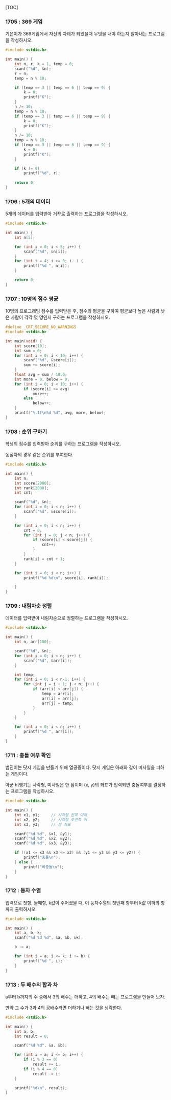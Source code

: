 [TOC]

### 1705 : 369 게임

기은이가 369게임에서 자신의 차례가 되었을때 무엇을 내야 하는지 알아내는 프로그램을 작성하시오.

``` c
#include <stdio.h>

int main() {
	int n, r, k = 1, temp = 0;
	scanf("%d", &n);
	r = n;
	temp = n % 10;

	if (temp == 3 || temp == 6 || temp == 9) {
		k = 0;
		printf("K");
	}
	n /= 10;
	temp = n % 10;
	if (temp == 3 || temp == 6 || temp == 9) {
		k = 0;
		printf("K");
	}
	n /= 10;
	temp = n % 10;
	if (temp == 3 || temp == 6 || temp == 9) {
		k = 0;
		printf("K");
	}

	if (k != 0)
		printf("%d", r);
		
	return 0;
}
```

### 1706 : 5개의 데이터

5개의 데이터를 입력받아 거꾸로 출력하는 프로그램을 작성하시오.

``` c
#include <stdio.h>

int main() {
	int n[5];

	for (int i = 0; i < 5; i++) {
		scanf("%d", &n[i]);
	}
	for (int i = 4; i >= 0; i--) {
		printf("%d ", n[i]);
	}

	return 0;
}
```

### 1707 : 10명의 점수 평균

10명의 프로그래밍 점수를 입력받은 후, 점수의 평균을 구하여 평균보다 높은 사람과 낮은 사람이 각각 몇 명인지 구하는 프로그램을 작성하시오.

``` c
#define _CRT_SECURE_NO_WARNINGS
#include <stdio.h>

int main(void) {
	int score[10];
	int sum = 0;
	for (int i = 0; i < 10; i++) {
		scanf("%d", &score[i]);
		sum += score[i];
	}
	float avg = sum / 10.0;
	int more = 0, below = 0;
	for (int i = 0; i < 10; i++) {
		if (score[i] >= avg)
			more++;
		else
			below++;
	}
	printf("%.1f\n%d %d", avg, more, below);
}
```

### 1708 : 순위 구하기

학생의 점수를 입력받아 순위를 구하는 프로그램을 작성하시오.

동점자의 경우 같은 순위를 부여한다.

``` c
#include <stdio.h>

int main() {
	int n;
	int score[2000];
	int rank[2000];
	int cnt;

	scanf("%d", &n);
	for (int i = 0; i < n; i++) {
		scanf("%d", &score[i]);
	}

	for (int i = 0; i < n; i++) {
		cnt = 0;
		for (int j = 0; j < n; j++) {
			if (score[i] < score[j]) {
				cnt++;
			}
		}
		rank[i] = cnt + 1;
	}

	for (int i = 0; i < n; i++) { 
		printf("%d %d\n", score[i], rank[i]);

	}
}
```

### 1709 : 내림차순 정렬

데이터를 입력받아 내림차순으로 정렬하는 프로그램을 작성하시오.

``` c
#include <stdio.h>

int main() {
	int n, arr[100];

	scanf("%d", &n);
	for (int i = 0; i < n; i++) {
		scanf("%d", &arr[i]);
	}

	int temp;
	for (int i = 0; i < n-1; i++) {
		for (int j = i + 1; j < n; j++) {
			if (arr[i] < arr[j]) {
				temp = arr[i];
				arr[i] = arr[j];
				arr[j] = temp;
			}
		}
	}

	for (int i = 0; i < n; i++) {
		printf("%d ", arr[i]);
	}
}
```

### 1711 : 충돌 여부 확인

범진이는 닷지 게임을 만들기 위해 열공중이다. 닷지 게임은 아래와 같이 미사일을 피하는 게임이다.

아군 비행기는 사각형, 미사일은 한 점이며 (x, y)의 좌표가 입력되면 충돌여부를 결정하는 프로그램을 작성하시오.

``` c
#include <stdio.h>

int main() {
	int x1, y1;		// 사각형 왼쪽 아래
	int x2, y2;		// 사각형 오른쪽 위
	int x3, y3;		// 점 좌표

	scanf("%d %d", &x1, &y1);
	scanf("%d %d", &x2, &y2);
	scanf("%d %d", &x3, &y3);

	if ((x1 <= x3 && x3 <= x2) && (y1 <= y3 && y3 <= y2)) {
		printf("충돌\n");
	} else {
		printf("비충돌\n");
	}
}
```

### 1712 : 등차 수열

입력으로 첫항, 둘째항, k값이 주어졌을 때, 이 등차수열의 첫번째 항부터 k값 이하의 항까지 출력하시오.

``` c
#include <stdio.h>

int main() {
	int a, b, k;
	scanf("%d %d %d", &a, &b, &k);

	b -= a;

	for (int i = a; i <= k; i += b) {
		printf("%d ", i);
	}
}
```

### 1713 : 두 배수의 합과 차

a부터 b까지의 수 중에서 3의 배수는 더하고, 4의 배수는 빼는 프로그램을 만들어 보자.

만약 그 수가 3과 4의 공배수라면 더하거나 빼는 것을 생략한다.

``` c
#include <stdio.h>

int main() {
	int a, b;
	int result = 0;

	scanf("%d %d", &a, &b);

	for (int i = a; i <= b; i++) {
		if (i % 3 == 0)
			result += i;
		if (i % 4 == 0)
			result -= i;
	}

	printf("%d\n", result);
}
```
